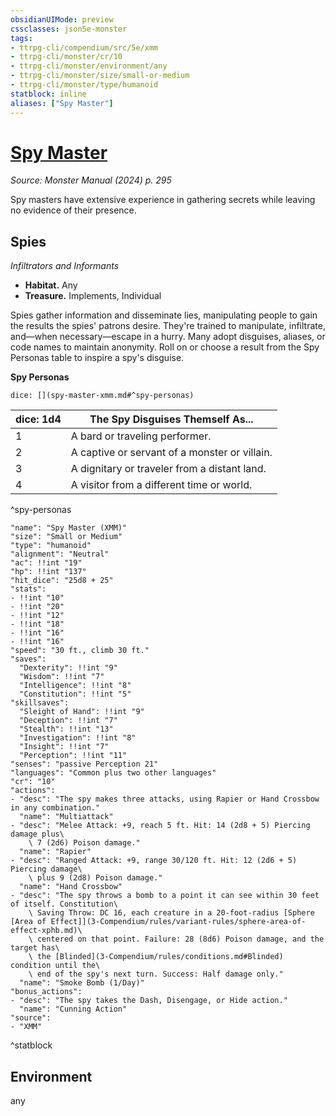 ```yaml
---
obsidianUIMode: preview
cssclasses: json5e-monster
tags:
- ttrpg-cli/compendium/src/5e/xmm
- ttrpg-cli/monster/cr/10
- ttrpg-cli/monster/environment/any
- ttrpg-cli/monster/size/small-or-medium
- ttrpg-cli/monster/type/humanoid
statblock: inline
aliases: ["Spy Master"]
---
```

# [Spy Master](3-Compendium\bestiary\humanoid/spy-master-xmm.md)
*Source: Monster Manual (2024) p. 295*  

Spy masters have extensive experience in gathering secrets while leaving no evidence of their presence.

## Spies

*Infiltrators and Informants*

- **Habitat.** Any  
- **Treasure.** Implements, Individual  

Spies gather information and disseminate lies, manipulating people to gain the results the spies' patrons desire. They're trained to manipulate, infiltrate, and—when necessary—escape in a hurry. Many adopt disguises, aliases, or code names to maintain anonymity. Roll on or choose a result from the Spy Personas table to inspire a spy's disguise.

**Spy Personas**

`dice: [](spy-master-xmm.md#^spy-personas)`

| dice: 1d4 | The Spy Disguises Themself As... |
|-----------|----------------------------------|
| 1 | A bard or traveling performer. |
| 2 | A captive or servant of a monster or villain. |
| 3 | A dignitary or traveler from a distant land. |
| 4 | A visitor from a different time or world. |
^spy-personas

```statblock
"name": "Spy Master (XMM)"
"size": "Small or Medium"
"type": "humanoid"
"alignment": "Neutral"
"ac": !!int "19"
"hp": !!int "137"
"hit_dice": "25d8 + 25"
"stats":
- !!int "10"
- !!int "20"
- !!int "12"
- !!int "18"
- !!int "16"
- !!int "16"
"speed": "30 ft., climb 30 ft."
"saves":
  "Dexterity": !!int "9"
  "Wisdom": !!int "7"
  "Intelligence": !!int "8"
  "Constitution": !!int "5"
"skillsaves":
  "Sleight of Hand": !!int "9"
  "Deception": !!int "7"
  "Stealth": !!int "13"
  "Investigation": !!int "8"
  "Insight": !!int "7"
  "Perception": !!int "11"
"senses": "passive Perception 21"
"languages": "Common plus two other languages"
"cr": "10"
"actions":
- "desc": "The spy makes three attacks, using Rapier or Hand Crossbow in any combination."
  "name": "Multiattack"
- "desc": "Melee Attack: +9, reach 5 ft. Hit: 14 (2d8 + 5) Piercing damage plus\
    \ 7 (2d6) Poison damage."
  "name": "Rapier"
- "desc": "Ranged Attack: +9, range 30/120 ft. Hit: 12 (2d6 + 5) Piercing damage\
    \ plus 9 (2d8) Poison damage."
  "name": "Hand Crossbow"
- "desc": "The spy throws a bomb to a point it can see within 30 feet of itself. Constitution\
    \ Saving Throw: DC 16, each creature in a 20-foot-radius [Sphere [Area of Effect]](3-Compendium/rules/variant-rules/sphere-area-of-effect-xphb.md)\
    \ centered on that point. Failure: 28 (8d6) Poison damage, and the target has\
    \ the [Blinded](3-Compendium/rules/conditions.md#Blinded) condition until the\
    \ end of the spy's next turn. Success: Half damage only."
  "name": "Smoke Bomb (1/Day)"
"bonus_actions":
- "desc": "The spy takes the Dash, Disengage, or Hide action."
  "name": "Cunning Action"
"source":
- "XMM"
```
^statblock

## Environment

any